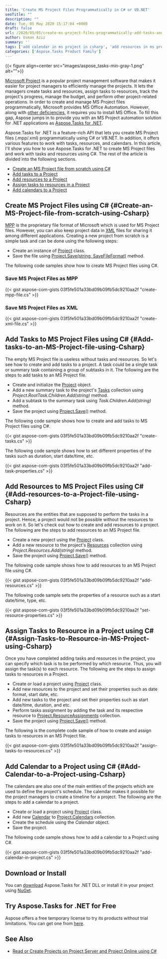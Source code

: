```yaml
---
title: 'Create MS Project Files Programmatically in C# or VB.NET'
seoTitle: ""
description: ""
date: Tue, 05 May 2020 15:17:04 +0000
draft: false
url: /2020/05/05/create-ms-project-files-programmatically-add-tasks-and-resources-in-csharp-asp.net/
author: Usman Aziz
summary: ''
tags: ['add calendar in ms project in csharp', 'add resources in ms project in csharp', 'add tasks in ms project in csharp', 'create mpp files programmatically using csharp', 'create ms project files using csharp']
categories: ['Aspose.Tasks Product Family']
---
```




{{< figure align=center src="images/aspose_tasks-min-gray-1.png" alt="">}}


[Microsoft Project][1] is a popular project management software that makes it easier for project managers to efficiently manage the projects. It lets the managers create tasks and resources, assign tasks to resources, track the project's progress, manage the budget, and perform other project-related operations. In order to create and manage MS Project files programmatically, Microsoft provides MS Office Automation. However, along with [other deficiencies][2], it requires you to install MS Office. To fill this gap, Aspose jumps in to provide you with an MS Project automation solution for .NET applications as [Aspose.Tasks for .NET][3].

Aspose.Tasks for .NET is a feature-rich API that lets you create MS Project files (.mpp/.xml) programmatically using C# or VB.NET. In addition, it offers various features to work with tasks, resources, and calendars. In this article, I'll show you how to use Aspose.Tasks for .NET to create MS Project files and work with tasks and resources using C#. The rest of the article is divided into the following sections.

*   [Create an MS Project file from scratch using C#][4]
*   [Add tasks to a Project][5]
*   [Add resources to a Project][6]
*   [Assign tasks to resources in a Project][7]
*   [Add calendars to a Project][8]

## Create MS Project Files using C# {#Create-an-MS-Project-file-from-scratch-using-Csharp}

[MPP][9] is the proprietary file format of Microsoft which is used for MS Project files. However, you can also keep project data in [XML][10] files for sharing it among different applications. Creating a new project from scratch is a simple task and can be done using the following steps:

*   Create an instance of [Project][11] class.
*   Save the file using [Project.Save(string, SaveFileFormat)][12] method.

The following code samples show how to create MS Project files using C#.

### Save MS Project Files as MPP

{{< gist aspose-com-gists 03f5fe501a33bd09b09fb5dc9210aa2f "create-mpp-file.cs" >}}

### Save MS Project Files as XML

{{< gist aspose-com-gists 03f5fe501a33bd09b09fb5dc9210aa2f "create-xml-file.cs" >}}

## Add Tasks to MS Project Files using C# {#Add-tasks-to-an-MS-Project-file-using-Csharp}

The empty MS Project file is useless without tasks and resources. So let's see how to create and add tasks to a project. A task could be a single task or summary task containing a group of subtasks in it. The following are the steps to add tasks to an MS Project file.

*   Create and initialize the [Project][13] object.
*   Add a new summary task to the project's [Tasks][14] collection using _Project.RootTask.Children.Add(string)_ method.
*   Add a subtask to the summary task using _Task.Children.Add(string)_ method.
*   Save the project using [Project.Save()][15] method.

The following code sample shows how to create and add tasks to MS Project files using C#.

{{< gist aspose-com-gists 03f5fe501a33bd09b09fb5dc9210aa2f "create-tasks.cs" >}}

The following code sample shows how to set different properties of the tasks such as duration, start date/time, etc.

{{< gist aspose-com-gists 03f5fe501a33bd09b09fb5dc9210aa2f "add-task-properties.cs" >}}

## Add Resources to MS Project Files using C# {#Add-resources-to-a-Project-file-using-Csharp}

Resources are the entities that are supposed to perform the tasks in a project. Hence, a project would not be possible without the resources to work on it. So let's check out how to create and add resources to a project. The following are the steps to add resources to an MS Project file.

*   Create a new project using the [Project][16] class.
*   Add a new resource to the project's [Resources][17] collection using _Project.Resources.Add(string)_ method.
*   Save the project using [Project.Save()][18] method.

The following code sample shows how to add resources to an MS Project file using C#.

{{< gist aspose-com-gists 03f5fe501a33bd09b09fb5dc9210aa2f "add-resources.cs" >}}

The following code sample sets the properties of a resource such as a start date/time, type, etc.

{{< gist aspose-com-gists 03f5fe501a33bd09b09fb5dc9210aa2f "set-resource-properties.cs" >}}

## Assign Tasks to Resource in a Project using C# {#Assign-Tasks-to-Resource-in-MS-Project-using-Csharp}

Once you have completed adding tasks and resources in the project, you can specify which task is to be performed by which resource. Thus, you will assign the task(s) to each resource. The following are the steps to assign tasks to resources in a Project.

*   Create or load a project using [Project][19] class.
*   Add new resources to the project and set their properties such as date format, start date, etc.
*   Add new tasks to the project and set their properties such as start date/time, duration, and etc.
*   Perform tasks assignment by adding the task and its respective resource to [Project.ResourceAssignments][20] collection.
*   Save the project using [Project.Save()][21] method.

The following is the complete code sample of how to create and assign tasks to resources in an MS Project file.

{{< gist aspose-com-gists 03f5fe501a33bd09b09fb5dc9210aa2f "assign-tasks-to-resources.cs" >}}

## Add Calendar to a Project using C# {#Add-Calendar-to-a-Project-using-Csharp}

The calendars are also one of the main entities of the projects which are used to define the project's schedule. The calendar makes it possible for the project managers to create a timeline for a project. The following are the steps to add a calendar to a project.

*   Create or load a project using [Project][22] class.
*   Add new [Calendar][23] to [Project.Calendars][24] collection.
*   Create the schedule using the _Calendar_ object.
*   Save the project.

The following code sample shows how to add a calendar to a Project using C#.

{{< gist aspose-com-gists 03f5fe501a33bd09b09fb5dc9210aa2f "add-calendar-in-project.cs" >}}

## Download or Install

You can [download][25] Aspose.Tasks for .NET DLL or install it in your project using [NuGet][26].

## Try Aspose.Tasks for .NET for Free

Aspose offers a free temporary license to try its products without trial limitations. You can get one from [here][27].

## See Also

*   [Read or Create Projects on Project Server and Project Online using C#][28]




[1]: https://en.wikipedia.org/wiki/Microsoft_Project
[2]: https://docs.aspose.com/display/tasksnet/Why+Not+Automation#WhyNotAutomation-WhyNotAutomation
[3]: https://products.aspose.com/tasks/net
[4]: #Create-an-MS-Project-file-from-scratch-using-Csharp
[5]: #Add-tasks-to-an-MS-Project-file-using-Csharp
[6]: #Add-resources-to-a-Project-file-using-Csharp
[7]: #Assign-Tasks-to-Resource-in-MS-Project-using-Csharp
[8]: #Add-Calendar-to-a-Project-using-Csharp
[9]: https://wiki.fileformat.com/project-management/mpp/
[10]: https://wiki.fileformat.com/web/xml/
[11]: https://apireference.aspose.com/tasks/net/aspose.tasks/project
[12]: https://apireference.aspose.com/tasks/net/aspose.tasks.project/save/methods/1
[13]: https://apireference.aspose.com/tasks/net/aspose.tasks/project
[14]: https://apireference.aspose.com/tasks/net/aspose.tasks/project/properties/roottask
[15]: https://apireference.aspose.com/tasks/net/aspose.tasks.project/save/methods/1
[16]: https://apireference.aspose.com/tasks/net/aspose.tasks/project
[17]: https://apireference.aspose.com/tasks/net/aspose.tasks/project/properties/resources
[18]: https://apireference.aspose.com/tasks/net/aspose.tasks.project/save/methods/1
[19]: https://apireference.aspose.com/tasks/net/aspose.tasks/project
[20]: https://apireference.aspose.com/tasks/net/aspose.tasks/project/properties/resourceassignments
[21]: https://apireference.aspose.com/tasks/net/aspose.tasks.project/save/methods/1
[22]: https://apireference.aspose.com/tasks/net/aspose.tasks/project
[23]: https://apireference.aspose.com/tasks/net/aspose.tasks/calendar
[24]: https://apireference.aspose.com/tasks/net/aspose.tasks/project/properties/calendars
[25]: http://downloads.aspose.com/tasks/net
[26]: http://nuget.org/packages/Aspose.Tasks
[27]: https://purchase.aspose.com/temporary-license
[28]: https://blog.aspose.com/2020/03/20/create-read-projects-on-project-server-and-project-online-in-csharp-asp-net/





